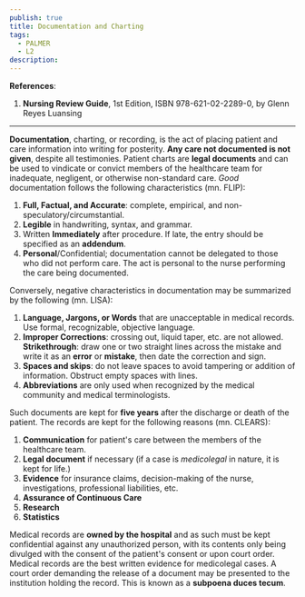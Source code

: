 ```yaml
---
publish: true
title: Documentation and Charting
tags:
  - PALMER
  - L2
description: 
---
```

**References**:
1. **Nursing Review Guide**, 1st Edition, ISBN 978-621-02-2289-0, by Glenn Reyes Luansing

___

**Documentation**, charting, or recording, is the act of placing patient and care information into writing for posterity. **Any care not documented is not given**, despite all testimonies. Patient charts are **legal documents** and can be used to vindicate or convict members of the healthcare team for inadequate, negligent, or otherwise non-standard care. *Good* documentation follows the following characteristics (mn. FLIP):
1. **Full, Factual, and Accurate**: complete, empirical, and non-speculatory/circumstantial.
2. **Legible** in handwriting, syntax, and grammar.
3. Written **Immediately** after procedure. If late, the entry should be specified as an **addendum**.
4. **Personal**/Confidential; documentation cannot be delegated to those who did not perform care. The act is personal to the nurse performing the care being documented.

Conversely, negative characteristics in documentation may be summarized by the following (mn. LISA):
1. **Language, Jargons, or Words** that are unacceptable in medical records. Use formal, recognizable, objective language.
2. **Improper Corrections**: crossing out, liquid taper, etc. are not allowed. **Strikethrough**: draw one or two straight lines across the mistake and write it as an **error** or **mistake**, then date the correction and sign.
3. **Spaces and skips**: do not leave spaces to avoid tampering or addition of information. Obstruct empty spaces with lines.
4. **Abbreviations** are only used when recognized by the medical community and medical terminologists.

Such documents are kept for **five years** after the discharge or death of the patient. The records are kept for the following reasons (mn. CLEARS):
1. **Communication** for patient's care between the members of the healthcare team.
2. **Legal document** if necessary (if a case is *medicolegal* in nature, it is kept for life.)
3. **Evidence** for insurance claims, decision-making of the nurse, investigations, professional liabilities, etc.
4. **Assurance of Continuous Care**
5. **Research**
6. **Statistics**

Medical records are **owned by the hospital** and as such must be kept confidential against any unauthorized person, with its contents only being divulged with the consent of the patient's consent or upon court order. Medical records are the best written evidence for medicolegal cases. A court order demanding the release of a document may be presented to the institution holding the record. This is known as a **subpoena duces tecum**.
